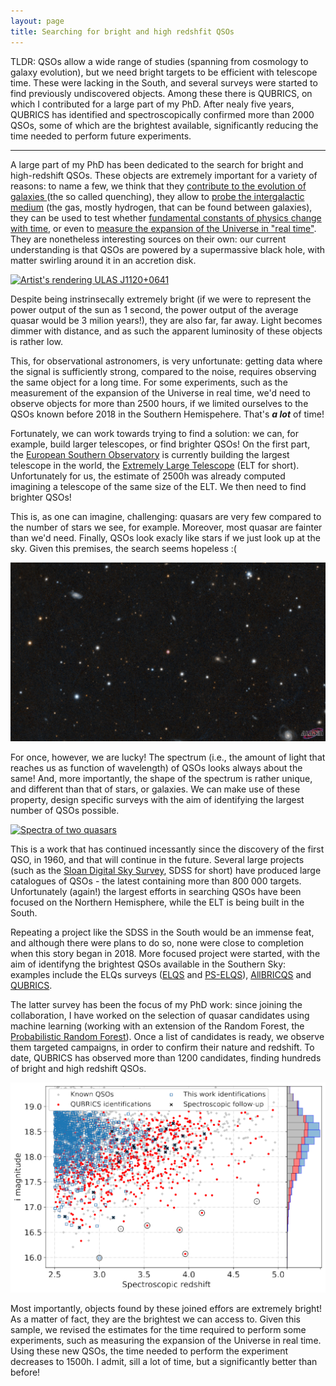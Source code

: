 ```yaml
---
layout: page
title: Searching for bright and high redshfit QSOs
---
```


TLDR: QSOs allow a wide range of studies (spanning from cosmology to galaxy evolution), but we need bright targets to be efficient with telescope time. These were lacking in the South, and several surveys were started to find previously undiscovered objects. Among these there is QUBRICS, on which I contributed for a large part of my PhD. After nealy five years, QUBRICS has identified and spectroscopically confirmed more than 2000 QSOs, some of which are the brightest available, significantly reducing the time needed to perform future experiments.

---

A large part of my PhD has been dedicated to the search for bright and high-redshift QSOs. These objects are extremely important for a variety of reasons: to name a few, we think that they [contribute to the evolution of galaxies ](https://arxiv.org/pdf/2004.06132.pdf) (the so called quenching), they allow to [probe the intergalactic medium](https://arxiv.org/abs/2212.06907) (the gas, mostly hydrogen, that can be found between galaxies), they can be used to test whether [fundamental constants of physics change with time](https://arxiv.org/pdf/2112.05819.pdf), or even to [measure the expansion of the Universe in "real time"](https://arxiv.org/pdf/0802.1532.pdf). They are nonetheless interesting sources on their own: our current understanding is that QSOs are powered by a supermassive black hole, with matter swirling around it in an accretion disk.

<a title="ESO/M. Kornmesser, CC BY 4.0 &lt;https://creativecommons.org/licenses/by/4.0&gt;, via Wikimedia Commons" href="https://commons.wikimedia.org/wiki/File:Artist%27s_rendering_ULAS_J1120%2B0641.jpg"><img width="512" alt="Artist&#039;s rendering ULAS J1120+0641" src="https://upload.wikimedia.org/wikipedia/commons/thumb/3/38/Artist%27s_rendering_ULAS_J1120%2B0641.jpg/512px-Artist%27s_rendering_ULAS_J1120%2B0641.jpg"></a>

Despite being instrinsecally extremely bright (if we were to represent the power output of the sun as 1 second, the power output of the average quasar would be 3 milion years!), they are also far, far away. Light becomes dimmer with distance, and as such the apparent luminosity of these objects is rather low.

This, for observational astronomers, is very unfortunate: getting data where the signal is sufficiently strong, compared to the noise, requires observing the same object for a long time. For some experiments, such as the measurement of the expansion of the Universe in real time, we'd need to observe objects for more than 2500 hours, if we limited ourselves to the QSOs known before 2018 in the Southern Hemispehere. That's ***a lot*** of time!

Fortunately, we can work towards trying to find a solution: we can, for example, build larger telescopes, or find brighter QSOs! On the first part, the [European Southern Observatory](https://www.eso.org/public/) is currently building the largest telescope in the world, the [Extremely Large Telescope](https://elt.eso.org/) (ELT for short). Unfortunately for us, the estimate of 2500h was already computed imagining a telescope of the same size of the ELT. We then need to find brighter QSOs!

This is, as one can imagine, challenging: quasars are very few compared to the number of stars we see, for example. Moreover, most quasar are fainter than we'd need. Finally, QSOs look exacly like stars if we just look up at the sky. Given this premises, the search seems hopeless :(

<a title="APM 08279+5255, the quasar with the highest apparent luminosity found to date. Image from Aladin lite." href="https://aladin.cds.unistra.fr/AladinLite/?target=08%2031%2041.711%2B52%2045%2017.62&fov=0.18&survey=CDS%2FP%2FPanSTARRS%2FDR1%2Fcolor-z-zg-g"><img width="512" alt="Sky patch with APM 08279+5255 in the middle, stars and galaxies" src="/assets/img/APM_08279+5255.webp"></a>

For once, however, we are lucky! The spectrum (i.e., the amount of light that reaches us as function of wavelength) of QSOs looks always about the same! And, more importantly, the shape of the spectrum is rather unique, and different than that of stars, or galaxies. We can make use of these property, design specific surveys with the aim of identifying the largest number of QSOs possible.

<a title="Spectra of two quasars, one closeby, one very, very far away" href="https://www.astro.ucla.edu/~wright/Lyman-alpha-forest.html"><img width="512" alt="Spectra of two quasars" src="https://www.astro.ucla.edu/~wright/Lya-forest-60.gif"></a>

This is a work that has continued incessantly since the discovery of the first QSO, in 1960, and that will continue in the future. Several large projects (such as the [Sloan Digital Sky Survey](https://www.sdss.org/), SDSS for short) have produced large catalogues of QSOs - the latest containing more than 800 000 targets. Unfortunately (again!) the largest efforts in searching QSOs have been focused on the Northern Hemisphere, while the ELT is being built in the South.

Repeating a project like the SDSS in the South would be an immense feat, and although there were plans to do so, none were close to completion when this story began in 2018. More focused project were started, with the aim of identifyng the brightest QSOs available in the Southern Sky: examples include the ELQs surveys ([ELQS](https://arxiv.org/abs/1812.04639) and [PS-ELQS](https://arxiv.org/pdf/1905.04069.pdf)), [AllBRICQS](https://arxiv.org/pdf/2209.09342.pdf) and [QUBRICS](https://arxiv.org/pdf/1909.06391.pdf).

The latter survey has been the focus of my PhD work: since joining the collaboration, I have worked on the selection of quasar candidates using machine learning (working with an extension of the Random Forest, the [Probabilistic Random Forest](https://arxiv.org/pdf/1811.05994.pdf)). Once a list of candidates is ready, we observe them targeted campaigns, in order to confirm their nature and redshift. To date, QUBRICS has observed more than 1200 candidates, finding hundreds of bright and high redshift QSOs.

<a title="Current status of QUBRICS, from Cristiani et al. 2023" href="https://arxiv.org/pdf/2304.00362.pdf"><img width="512" alt="Scatter plot of i magnitude vs redshift for QSOs in QUBRICS" src="/assets/img/current_status_QUBRICS.webp"></a>

Most importantly, objects found by these joined effors are extremely bright! As a matter of fact, they are the brightest we can access to. Given this sample, we revised the estimates for the time required to perform some experiments, such as measuring the expansion of the Universe in real time. Using these new QSOs, the time needed to perform the experiment decreases to 1500h. I admit, sill a lot of time, but a significantly better than before!